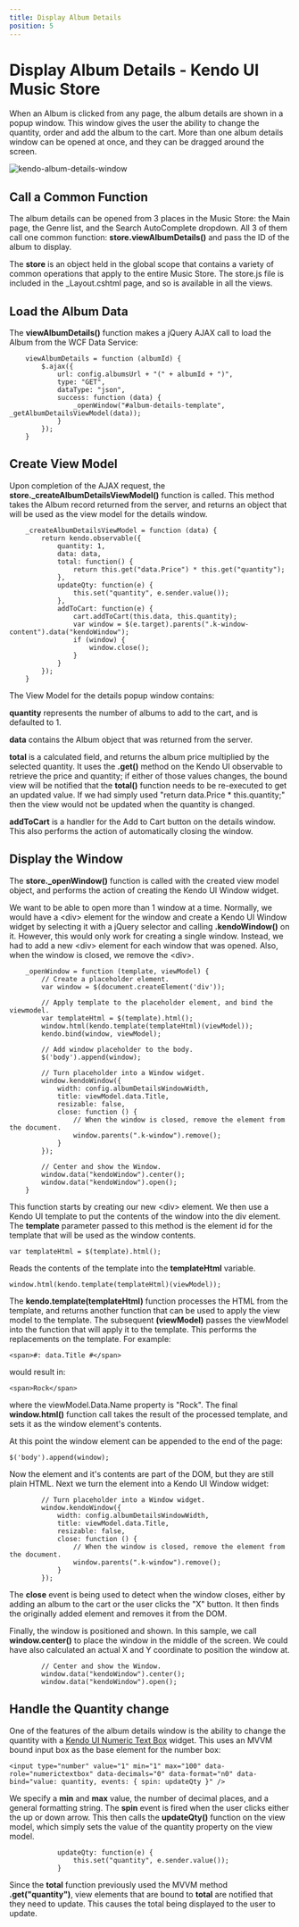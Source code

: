 ```yaml
---
title: Display Album Details
position: 5
---
```


# Display Album Details - Kendo UI Music Store

When an Album is clicked from any page, the album details are shown in a popup window.
This window gives the user the ability to change the quantity, order and add the album to the cart.
More than one album details window can be opened at once, and they can be dragged around the screen.

![kendo-album-details-window](/getting-started/using-kendo-with/aspnet-mvc/tutorial-kendo-music-store/music-store-web/images/kendo-album-details-window.png)

## Call a Common Function

The album details can be opened from 3 places in the Music Store: the Main page, the Genre list, and the Search AutoComplete dropdown.
All 3 of them call one common function: **store.viewAlbumDetails()** and pass the ID of the album to display.

The **store** is an object held in the global scope that contains a variety of common operations that apply to the entire Music Store.
The store.js file is included in the _Layout.cshtml page, and so is available in all the views.

## Load the Album Data

The **viewAlbumDetails()** function makes a jQuery AJAX call to load the Album from the WCF Data Service:

        viewAlbumDetails = function (albumId) {
            $.ajax({
                url: config.albumsUrl + "(" + albumId + ")",
                type: "GET",
                dataType: "json",
                success: function (data) {
                    _openWindow("#album-details-template", _getAlbumDetailsViewModel(data));
                }
            });
        }

## Create View Model

Upon completion of the AJAX request, the **store._createAlbumDetailsViewModel()** function is called.
This method takes the Album record returned from the server, and returns an object that will be used as the view model for the details window.

        _createAlbumDetailsViewModel = function (data) {
            return kendo.observable({
                quantity: 1,
                data: data,
                total: function() {
                    return this.get("data.Price") * this.get("quantity");
                },
                updateQty: function(e) {
                    this.set("quantity", e.sender.value());
                },
                addToCart: function(e) {
                    cart.addToCart(this.data, this.quantity);
                    var window = $(e.target).parents(".k-window-content").data("kendoWindow");
                    if (window) {
                        window.close();
                    }
                }
            });
        }

The View Model for the details popup window contains:

**quantity** represents the number of albums to add to the cart, and is defaulted to 1.

**data** contains the Album object that was returned from the server.

**total** is a calculated field, and returns the album price multiplied by the selected quantity. It uses the **.get()** method
on the Kendo UI observable to retrieve the price and quantity; if either of those values changes, the bound view will be notified
that the **total()** function needs to be re-executed to get an updated value. If we had simply used "return data.Price * this.quantity;"
then the view would not be updated when the quantity is changed.

**addToCart** is a handler for the Add to Cart button on the details window. This also performs the action of automatically closing the window.

## Display the Window

The **store._openWindow()** function is called with the created view model object, and performs the action of creating the Kendo UI Window widget.

We want to be able to open more than 1 window at a time. Normally, we would have a &lt;div&gt; element for the window and create a Kendo UI Window widget by
selecting it with a jQuery selector and calling **.kendoWindow()** on it. However, this would only work for creating a single window.
Instead, we had to add a new &lt;div&gt; element for each window that was opened. Also, when the window is closed, we remove the &lt;div&gt;.

        _openWindow = function (template, viewModel) {
            // Create a placeholder element.
            var window = $(document.createElement('div'));

            // Apply template to the placeholder element, and bind the viewmodel.
            var templateHtml = $(template).html();
            window.html(kendo.template(templateHtml)(viewModel));
            kendo.bind(window, viewModel);

            // Add window placeholder to the body.
            $('body').append(window);

            // Turn placeholder into a Window widget.
            window.kendoWindow({
                width: config.albumDetailsWindowWidth,
                title: viewModel.data.Title,
                resizable: false,
                close: function () {
                    // When the window is closed, remove the element from the document.
                    window.parents(".k-window").remove();
                }
            });

            // Center and show the Window.
            window.data("kendoWindow").center();
            window.data("kendoWindow").open();
        }

This function starts by creating our new &lt;div&gt; element.
We then use a Kendo UI template to put the contents of the window into the div element.
The **template** parameter passed to this method is the element id for the template that will be used as the window contents.

    var templateHtml = $(template).html();

Reads the contents of the template into the **templateHtml** variable.

    window.html(kendo.template(templateHtml)(viewModel));

The **kendo.template(templateHtml)** function processes the HTML from the template, and returns another function that can be used to
apply the view model to the template. The subsequent **(viewModel)** passes the viewModel into the function that will apply it to the template.
This performs the replacements on the template. For example:

    <span>#: data.Title #</span>

would result in:

    <span>Rock</span>

where the viewModel.Data.Name property is "Rock".
The final **window.html()** function call takes the result of the processed template, and sets it as the window element's contents.

At this point the window element can be appended to the end of the page:

    $('body').append(window);

Now the element and it's contents are part of the DOM, but they are still plain HTML.
Next we turn the element into a Kendo UI Window widget:

            // Turn placeholder into a Window widget.
            window.kendoWindow({
                width: config.albumDetailsWindowWidth,
                title: viewModel.data.Title,
                resizable: false,
                close: function () {
                    // When the window is closed, remove the element from the document.
                    window.parents(".k-window").remove();
                }
            });

The **close** event is being used to detect when the window closes, either by adding an album to the cart or the user clicks the "X" button.
It then finds the originally added element and removes it from the DOM.

Finally, the window is positioned and shown. In this sample, we call **window.center()** to place the window in the middle of the screen.
We could have also calculated an actual X and Y coordinate to position the window at.

            // Center and show the Window.
            window.data("kendoWindow").center();
            window.data("kendoWindow").open();

## Handle the Quantity change

One of the features of the album details window is the ability to change the quantity with a
[Kendo UI Numeric Text Box](http://demos.telerik.com/kendo-ui/web/numerictextbox/index.html) widget.
This uses an MVVM bound input box as the base element for the number box:

    <input type="number" value="1" min="1" max="100" data-role="numerictextbox" data-decimals="0" data-format="n0" data-bind="value: quantity, events: { spin: updateQty }" />

We specify a **min** and **max** value, the number of decimal places, and a general formatting string.
The **spin** event is fired when the user clicks either the up or down arrow.
This then calls the **updateQty()** function on the view model, which simply sets the value of the quantity property on the view model.

                updateQty: function(e) {
                    this.set("quantity", e.sender.value());
                }

Since the **total** function previously used the MVVM method **.get("quantity")**, view elements that are bound to **total** are notified
that they need to update. This causes the total being displayed to the user to update.
